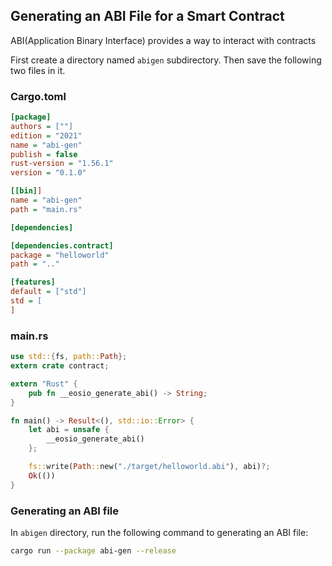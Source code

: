## Generating an ABI File for a Smart Contract

ABI(Application Binary Interface) provides a way to interact with contracts

First create a directory named `abigen` subdirectory. Then save the following two files in it.

### Cargo.toml

```ini
[package]
authors = [""]
edition = "2021"
name = "abi-gen"
publish = false
rust-version = "1.56.1"
version = "0.1.0"

[[bin]]
name = "abi-gen"
path = "main.rs"

[dependencies]

[dependencies.contract]
package = "helloworld"
path = ".."

[features]
default = ["std"]
std = [
]
```

### main.rs

```rust
use std::{fs, path::Path};
extern crate contract;

extern "Rust" {
	pub fn __eosio_generate_abi() -> String;
}

fn main() -> Result<(), std::io::Error> {
	let abi = unsafe {
		__eosio_generate_abi()
	};

	fs::write(Path::new("./target/helloworld.abi"), abi)?;
	Ok(())
}
```

### Generating an ABI file

In `abigen` directory, run the following command to generating an ABI file:

```bash
cargo run --package abi-gen --release
```
